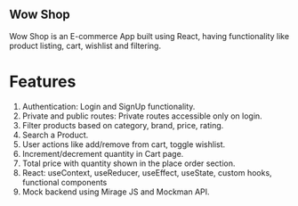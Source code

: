 ## Wow Shop

Wow Shop is an E-commerce App built using React, having functionality like product listing, cart, wishlist and filtering.

# Features

1. Authentication: Login and SignUp functionality.
2. Private and public routes: Private routes accessible only on login.
3. Filter products based on category, brand, price, rating.
4. Search a Product.
5. User actions like add/remove from cart, toggle wishlist.
6. Increment/decrement quantity in Cart page.
7. Total price with quantity shown in the place order section.
8. React: useContext, useReducer, useEffect, useState, custom hooks, functional components
9. Mock backend using Mirage JS and Mockman API.

 <!-- onClick={() =>
              cartItem.qty <= 1
                ? removeFromCart(cartItem._id, "Removed from Cart")
                : updateCartQuantity(cartItem._id, "decrement", "Cart updated")
            } -->
